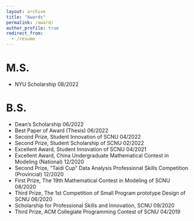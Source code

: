 ```yaml
---
layout: archive
title: "Awards"
permalink: /award/
author_profile: true
redirect_from:
  - /resume
---
```


M.S.
======
- NYU Scholarship                                                                               08/2022                                           

B.S.
======

- Dean’s Scholarship                                                                            06/2022
- Best Paper of Award (Thesis)                                                                  06/2022
- Second Prize, Student Innovation of SCNU                                                      04/2022
- Second Prize, Student Scholarship of SCNU							                                        02/2022
- Excellent Award, Student Innovation of SCNU										                                04/2021
- Excellent Award, China Undergraduate Mathematical Contest in Modeling (National)			        12/2020
- Second Prize, “Taidi Cup” Data Analysis Professional Skills Competition (Provincial)		      12/2020
- First Prize, The 19th Mathematical Contest in Modeling of SCNU						                    08/2020
- Third Prize, The 1st Competition of Small Program prototype Design of SCNU				            06/2020
- Scholarship for Professional Skills and Innovation, SCNU							                        09/2020
- Third Prize, ACM Collegiate Programming Contest of SCNU							                          04/2019
